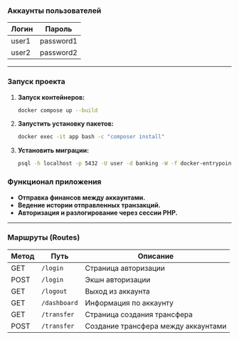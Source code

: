 ### Аккаунты пользователей

| Логин  | Пароль    |
|--------|-----------|
| user1  | password1 |
| user2  | password2 |

---

### Запуск проекта

1. **Запуск контейнеров:**
   ```bash
   docker compose up --build
2. **Запустить установку пакетов:**
   ```bash
   docker exec -it app bash -c "composer install"
3. **Установить миграции:**
   ```bash
   psql -h localhost -p 5432 -U user -d banking -W -f docker-entrypoint-initdb.d/dump.sql
   
### Функционал приложения

- **Отправка финансов между аккаунтами.**
- **Ведение истории отправленных транзакций.**
- **Авторизация и разлогирование через сессии PHP.**
---

### Маршруты (Routes)

| Метод  | Путь         | Описание                          |
|--------|--------------|-----------------------------------|
| GET    | `/login`     | Страница авторизации              |
| POST   | `/login`     | Экшн авторизации                  |
| GET    | `/logout`    | Выход из аккаунта                 |
| GET    | `/dashboard` | Информация по аккаунту            |
| GET    | `/transfer`  | Страница создания трансфера       |
| POST   | `/transfer`  | Создание трансфера между аккаунтами |